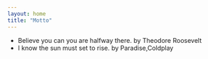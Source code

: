 ```yaml
---
layout: home
title: "Motto"
---
```


- Believe you can you are halfway there.  by Theodore Roosevelt
- I know the sun must set to rise.   by Paradise,Coldplay
